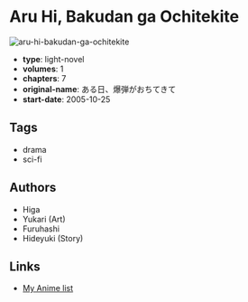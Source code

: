 # Aru Hi, Bakudan ga Ochitekite

![aru-hi-bakudan-ga-ochitekite](https://cdn.myanimelist.net/images/manga/3/164313.jpg)

-   **type**: light-novel
-   **volumes**: 1
-   **chapters**: 7
-   **original-name**: ある日、爆弾がおちてきて
-   **start-date**: 2005-10-25

## Tags

-   drama
-   sci-fi

## Authors

-   Higa
-   Yukari (Art)
-   Furuhashi
-   Hideyuki (Story)

## Links

-   [My Anime list](https://myanimelist.net/manga/57967/Aru_Hi_Bakudan_ga_Ochitekite)

